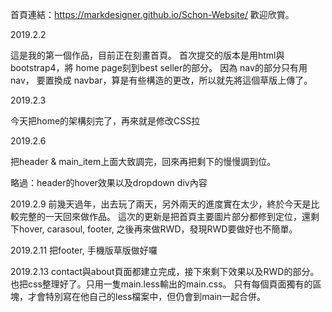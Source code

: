 首頁連結：https://markdesigner.github.io/Schon-Website/
歡迎欣賞。

2019.2.2

這是我的第一個作品，目前正在刻畫首頁。
首次提交的版本是用html與bootstrap4，將
home page刻到best seller的部分。
因為
nav的部分只有用
nav，
要置換成
navbar，算是有些構造的更改，所以就先將這個草版上傳了。

2019.2.3

今天把home的架構刻完了，再來就是修改CSS拉

2019.2.6

把header & main_item上面大致調完，回來再把剩下的慢慢調到位。

略過：header的hover效果以及dropdown div內容

2019.2.9
前幾天過年，出去玩了兩天，另外兩天的進度實在太少，終於今天是比較完整的一天回來做作品。
這次的更新是把首頁主要圖片部分都修到定位，還剩下hover, carasoul, footer, 
之後再來做RWD，發現RWD要做好也不簡單。


2019.2.11
把footer, 手機版草版做好囉

2019.2.13
contact與about頁面都建立完成，接下來剩下效果以及RWD的部分。
也把css整理好了。只用一隻main.less輸出的main.css。
只有每個頁面獨有的區塊，才會特別寫在他自己的less檔案中，但仍會到main一起合併。



